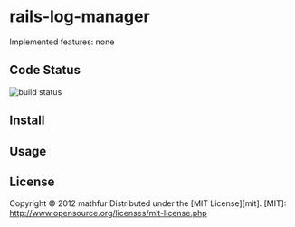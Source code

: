 rails-log-manager
=================

Implemented features: none 

Code Status
------------------
![build status](https://travis-ci.org/mathfur/rails-log-manager.png)

Install
-------

Usage
-----

License
-------
Copyright &copy; 2012 mathfur
Distributed under the [MIT License][mit].
[MIT]: http://www.opensource.org/licenses/mit-license.php
